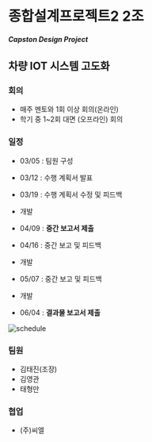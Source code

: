 # 종합설계프로젝트2 2조

##### Capston Design Project



## 차량 IOT 시스템 고도화



### 회의

- 매주 멘토와 1회 이상 회의(온라인)
- 학기 중 1~2회 대면 (오프라인) 회의



### 일정

- 03/05 : 팀원 구성

- 03/12 : 수행 계획서 발표

- 03/19 : 수행 계획서 수정 및 피드백

- 개발

- 04/09 : **중간 보고서 제출**

- 04/16 : 중간 보고 및 피드백

- 개발

- 05/07 : 중간 보고 및  피드백

- 개발

- 06/04 : **결과물 보고서 제출**


![schedule](https://user-images.githubusercontent.com/37465123/53877984-fd6dc600-404d-11e9-8bde-302f25cbe360.png)



### 팀원

- 김태진(조장)
- 김영관
- 태형만



### 협업

- (주)씨엘
